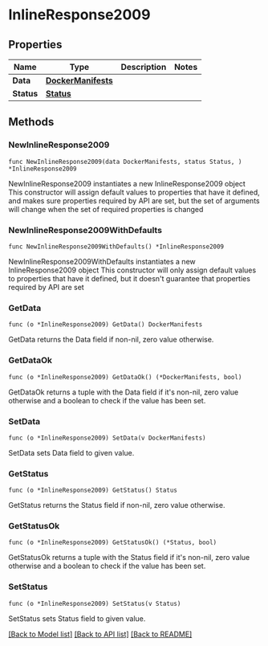 # InlineResponse2009

## Properties

Name | Type | Description | Notes
------------ | ------------- | ------------- | -------------
**Data** | [**DockerManifests**](DockerManifests.md) |  | 
**Status** | [**Status**](Status.md) |  | 

## Methods

### NewInlineResponse2009

`func NewInlineResponse2009(data DockerManifests, status Status, ) *InlineResponse2009`

NewInlineResponse2009 instantiates a new InlineResponse2009 object
This constructor will assign default values to properties that have it defined,
and makes sure properties required by API are set, but the set of arguments
will change when the set of required properties is changed

### NewInlineResponse2009WithDefaults

`func NewInlineResponse2009WithDefaults() *InlineResponse2009`

NewInlineResponse2009WithDefaults instantiates a new InlineResponse2009 object
This constructor will only assign default values to properties that have it defined,
but it doesn't guarantee that properties required by API are set

### GetData

`func (o *InlineResponse2009) GetData() DockerManifests`

GetData returns the Data field if non-nil, zero value otherwise.

### GetDataOk

`func (o *InlineResponse2009) GetDataOk() (*DockerManifests, bool)`

GetDataOk returns a tuple with the Data field if it's non-nil, zero value otherwise
and a boolean to check if the value has been set.

### SetData

`func (o *InlineResponse2009) SetData(v DockerManifests)`

SetData sets Data field to given value.


### GetStatus

`func (o *InlineResponse2009) GetStatus() Status`

GetStatus returns the Status field if non-nil, zero value otherwise.

### GetStatusOk

`func (o *InlineResponse2009) GetStatusOk() (*Status, bool)`

GetStatusOk returns a tuple with the Status field if it's non-nil, zero value otherwise
and a boolean to check if the value has been set.

### SetStatus

`func (o *InlineResponse2009) SetStatus(v Status)`

SetStatus sets Status field to given value.



[[Back to Model list]](../README.md#documentation-for-models) [[Back to API list]](../README.md#documentation-for-api-endpoints) [[Back to README]](../README.md)


